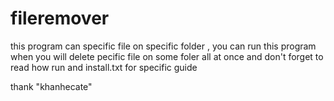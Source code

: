 # fileremover
this program can specific file on specific folder , you can run this program when 
you will delete pecific file on some foler all at once 
and don't forget to read how run and install.txt for specific guide

thank "khanhecate"
